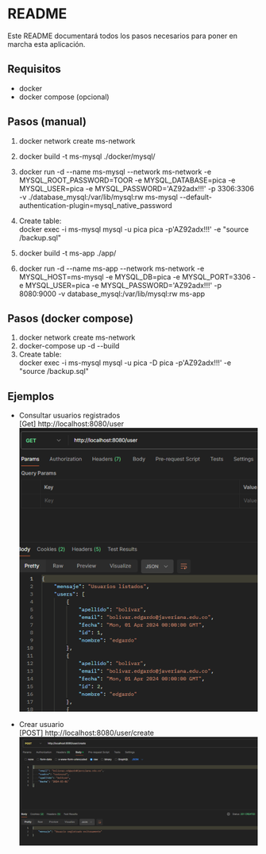 # README #

Este README documentará todos los pasos necesarios para poner en marcha esta aplicación.

## Requisitos
- docker 
- docker compose (opcional)

## Pasos (manual)
1. docker network create ms-network
2. docker build -t ms-mysql ./docker/mysql/
3. docker run -d --name ms-mysql --network ms-network -e MYSQL_ROOT_PASSWORD=TOOR -e MYSQL_DATABASE=pica -e MYSQL_USER=pica -e MYSQL_PASSWORD='AZ92adx!!!' -p 3306:3306 -v ./database_mysql:/var/lib/mysql:rw ms-mysql --default-authentication-plugin=mysql_native_password
4. Create table:  
docker exec -i ms-mysql mysql -u pica pica -p'AZ92adx!!!' -e "source /backup.sql"

5. docker build -t ms-app ./app/
6. docker run -d --name ms-app --network ms-network -e MYSQL_HOST=ms-mysql -e MYSQL_DB=pica -e MYSQL_PORT=3306 -e MYSQL_USER=pica -e MYSQL_PASSWORD='AZ92adx!!!' -p 8080:9000 -v database_mysql:/var/lib/mysql:rw ms-app


## Pasos (docker compose)
1. docker network create ms-network
2. docker-compose up -d --build
3. Create table:  
docker exec -i ms-mysql mysql -u pica -D pica -p'AZ92adx!!!' -e "source /backup.sql"



## Ejemplos
- Consultar usuarios registrados  
[Get] http://localhost:8080/user  
![consulta usuarios](assets/image.png)


- Crear usuario  
[POST] http://localhost:8080/user/create
![alt text](assets/image2.png)